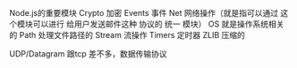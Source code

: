 Node.js的重要模块
Crypto 加密
Events 事件
Net 网络操作（就是指可以通过 这个模块可以进行 给用户发送邮件这种 协议的 统一 模块）
OS 就是操作系统相关的
Path 处理文件路径的
Stream 流操作
Timers 定时器
ZLIB 压缩的

UDP/Datagram 跟tcp 差不多，数据传输协议
